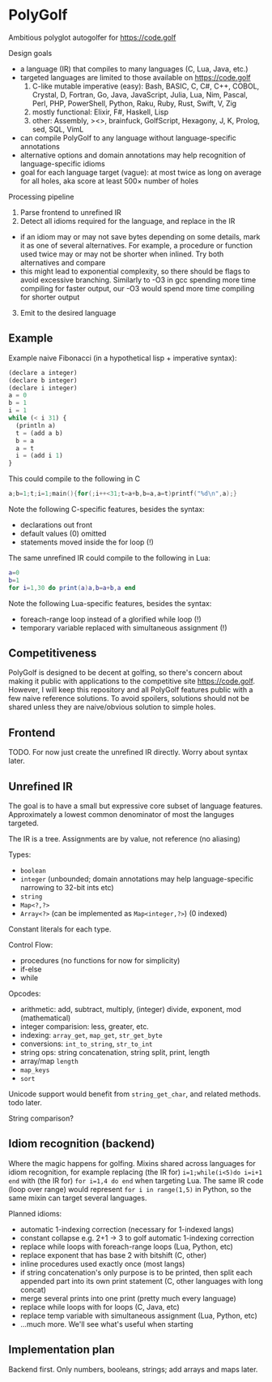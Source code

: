 # PolyGolf

Ambitious polyglot autogolfer for https://code.golf

Design goals

- a language (IR) that compiles to many languages (C, Lua, Java, etc.)
- targeted languages are limited to those available on https://code.golf
  1. C-like mutable imperative (easy): Bash, BASIC, C, C#, C++, COBOL, Crystal, D, Fortran, Go, Java, JavaScript, Julia, Lua, Nim, Pascal, Perl, PHP, PowerShell, Python, Raku, Ruby, Rust, Swift, V, Zig
  2. mostly functional: Elixir, F#, Haskell, Lisp
  3. other: Assembly, ><>, brainfuck, GolfScript, Hexagony, J, K, Prolog, sed, SQL, VimL
- can compile PolyGolf to any language without language-specific annotations
- alternative options and domain annotations may help recognition of language-specific idioms
- goal for each language target (vague): at most twice as long on average for all holes, aka score at least 500× number of holes

Processing pipeline

1. Parse frontend to unrefined IR
2. Detect all idioms required for the language, and replace in the IR

- if an idiom may or may not save bytes depending on some details, mark it as one of several alternatives. For example, a procedure or function used twice may or may not be shorter when inlined. Try both alternatives and compare
- this might lead to exponential complexity, so there should be flags to avoid excessive branching. Similarly to -O3 in gcc spending more time compiling for faster output, our -O3 would spend more time compiling for shorter output

3. Emit to the desired language

## Example

Example naive Fibonacci (in a hypothetical lisp + imperative syntax):

```py
(declare a integer)
(declare b integer)
(declare i integer)
a = 0
b = 1
i = 1
while (< i 31) {
  (println a)
  t = (add a b)
  b = a
  a = t
  i = (add i 1)
}
```

This could compile to the following in C

```c
a;b=1;t;i=1;main(){for(;i++<31;t=a+b,b=a,a=t)printf("%d\n",a);}
```

Note the following C-specific features, besides the syntax:

- declarations out front
- default values (0) omitted
- statements moved inside the for loop (!)

The same unrefined IR could compile to the following in Lua:

```lua
a=0
b=1
for i=1,30 do print(a)a,b=a+b,a end
```

Note the following Lua-specific features, besides the syntax:

- foreach-range loop instead of a glorified while loop (!)
- temporary variable replaced with simultaneous assignment (!)

## Competitiveness

PolyGolf is designed to be decent at golfing, so there's concern about making it public with applications to the competitive site https://code.golf. However, I will keep this repository and all PolyGolf features public with a few naive reference solutions. To avoid spoilers, solutions should not be shared unless they are naive/obvious solution to simple holes.

## Frontend

TODO. For now just create the unrefined IR directly. Worry about syntax later.

## Unrefined IR

The goal is to have a small but expressive core subset of language features. Approximately a lowest common denominator of most the languges targeted.

The IR is a tree. Assignments are by value, not reference (no aliasing)

Types:

- `boolean`
- `integer` (unbounded; domain annotations may help language-specific narrowing to 32-bit ints etc)
- `string`
- `Map<?,?>`
- `Array<?>` (can be implemented as `Map<integer,?>`) (0 indexed)

Constant literals for each type.

Control Flow:

- procedures (no functions for now for simplicity)
- if-else
- while

Opcodes:

- arithmetic: add, subtract, multiply, (integer) divide, exponent, mod (mathematical)
- integer comparision: less, greater, etc.
- indexing: `array_get`, `map_get`, `str_get_byte`
- conversions: `int_to_string`, `str_to_int`
- string ops: string concatenation, string split, print, length
- array/map `length`
- `map_keys`
- `sort`

Unicode support would benefit from `string_get_char`, and related methods. todo later.

String comparison?

## Idiom recognition (backend)

Where the magic happens for golfing. Mixins shared across languages for idiom recognition, for example replacing (the IR for) `i=1;while(i<5)do i=i+1 end` with (the IR for) `for i=1,4 do end` when targeting Lua. The same IR code (loop over range) would represent `for i in range(1,5)` in Python, so the same mixin can target several languages.

Planned idioms:

- automatic 1-indexing correction (necessary for 1-indexed langs)
- constant collapse e.g. 2+1 → 3 to golf automatic 1-indexing correction
- replace while loops with foreach-range loops (Lua, Python, etc)
- replace exponent that has base 2 with bitshift (C, other)
- inline procedures used exactly once (most langs)
- if string concatenation's only purpose is to be printed, then split each appended part into its own print statement (C, other languages with long concat)
- merge several prints into one print (pretty much every language)
- replace while loops with for loops (C, Java, etc)
- replace temp variable with simultaneous assignment (Lua, Python, etc)
- ...much more. We'll see what's useful when starting

## Implementation plan

Backend first. Only numbers, booleans, strings; add arrays and maps later.
